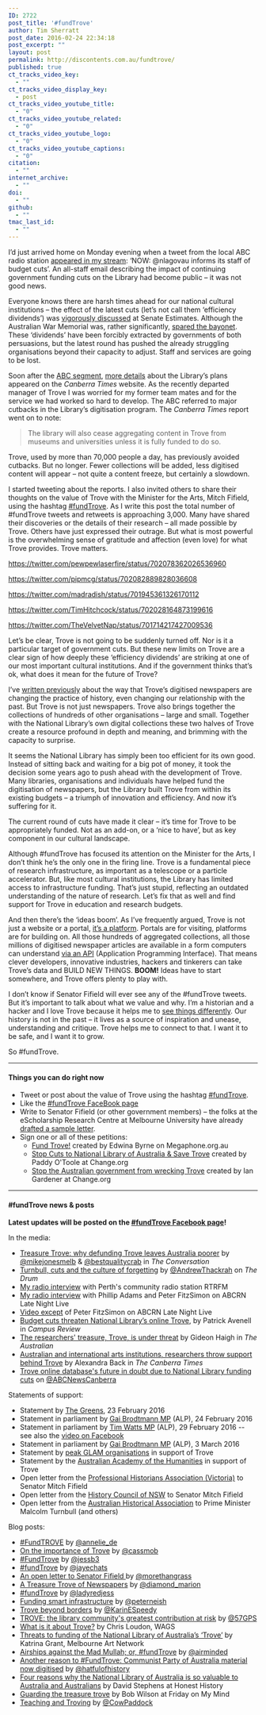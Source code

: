 ```yaml
---
ID: 2722
post_title: '#fundTrove'
author: Tim Sherratt
post_date: 2016-02-24 22:34:18
post_excerpt: ""
layout: post
permalink: http://discontents.com.au/fundtrove/
published: true
ct_tracks_video_key:
  - ""
ct_tracks_video_display_key:
  - post
ct_tracks_video_youtube_title:
  - "0"
ct_tracks_video_youtube_related:
  - "0"
ct_tracks_video_youtube_logo:
  - "0"
ct_tracks_video_youtube_captions:
  - "0"
citation:
  - ""
internet_archive:
  - ""
doi:
  - ""
github:
  - ""
tmac_last_id:
  - ""
---
```

I’d just arrived home on Monday evening when a tweet from the local ABC radio station <a href="https://twitter.com/666canberra/status/701649786043129856">appeared in my stream</a>: ‘NOW: @nlagovau informs its staff of budget cuts’. An all-staff email describing the impact of continuing government funding cuts on the Library had become public – it was not good news.

Everyone knows there are harsh times ahead for our national cultural institutions – the effect of the latest cuts (let’s not call them ‘efficiency dividends’) was <a href="http://www.abc.net.au/news/2016-02-11/senators-urge-federal-government-to-fund-institutions/7160370">vigorously discussed</a> at Senate Estimates. Although the Australian War Memorial was, rather significantly, <a href="http://www.theguardian.com/australia-news/postcolonial-blog/2016/feb/22/our-major-cultural-institutions-are-in-crisis-and-our-history-is-being-militarised">spared the bayonet</a>. These ‘dividends’ have been forcibly extracted by governments of both persuasions, but the latest round has pushed the already struggling organisations beyond their capacity to adjust. Staff and services are going to be lost.

Soon after the <a href="http://www.abc.net.au/news/2016-02-22/national-library-of-australia-funding-cuts/7190528">ABC segment</a>, <a href="http://www.canberratimes.com.au/national/budget-cuts-will-have-a-grave-impact-on-the-national-library-staff-told-20160222-gn0co2.html">more details</a> about the Library’s plans appeared on the <em>Canberra Times</em> website. As the recently departed manager of Trove I was worried for my former team mates and for the service we had worked so hard to develop. The ABC referred to major cutbacks in the Library’s digitisation program. The <em>Canberra Times</em> report went on to note:
<blockquote>The library will also cease aggregating content in Trove from museums and universities unless it is fully funded to do so.</blockquote>
Trove, used by more than 70,000 people a day, has previously avoided cutbacks. But no longer. Fewer collections will be added, less digitised content will appear – not quite a content freeze, but certainly a slowdown.

I started tweeting about the reports. I also invited others to share their thoughts on the value of Trove with the Minister for the Arts, Mitch Fifield, using the hashtag <a href="https://twitter.com/hashtag/fundtrove?f=tweets&amp;vertical=default&amp;src=hash">#fundTrove</a>. As I write this post the total number of #fundTrove tweets and retweets is approaching 3,000. Many have shared their discoveries or the details of their research – all made possible by Trove. Others have just expressed their outrage. But what is most powerful is the overwhelming sense of gratitude and affection (even love) for what Trove provides. Trove matters.

https://twitter.com/pewpewlaserfire/status/702078362026536960

https://twitter.com/pipmcg/status/702082889828036608

https://twitter.com/madradish/status/701945361326170112

https://twitter.com/TimHitchcock/status/702028164873199616

https://twitter.com/TheVelvetNap/status/701714217427009536

Let’s be clear, Trove is not going to be suddenly turned off. Nor is it a particular target of government cuts. But these new limits on Trove are a clear sign of how deeply these ‘efficiency dividends’ are striking at one of our most important cultural institutions. And if the government thinks that’s ok, what does it mean for the future of Trove?

I’ve <a href="http://discontents.com.au/asking-better-questions-history-trove-and-the-risks-that-count/">written previously</a> about the way that Trove’s digitised newspapers are changing the practice of history, even changing our relationship with the past. But Trove is not just newspapers. Trove also brings together the collections of hundreds of other organisations – large and small. Together with the National Library’s own digital collections these two halves of Trove create a resource profound in depth and meaning, and brimming with the capacity to surprise.

It seems the National Library has simply been too efficient for its own good. Instead of sitting back and waiting for a big pot of money, it took the decision some years ago to push ahead with the development of Trove. Many libraries, organisations and individuals have helped fund the digitisation of newspapers, but the Library built Trove from within its existing budgets – a triumph of innovation and efficiency. And now it’s suffering for it.

The current round of cuts have made it clear – it’s time for Trove to be appropriately funded. Not as an add-on, or a ‘nice to have’, but as key component in our cultural landscape.

Although #fundTrove has focused its attention on the Minister for the Arts, I don’t think he’s the only one in the firing line. Trove is a fundamental piece of research infrastructure, as important as a telescope or a particle accelerator. But, like most cultural institutions, the Library has limited access to infrastructure funding. That’s just stupid, reflecting an outdated understanding of the nature of research. Let’s fix that as well and find support for Trove in education and research budgets.

And then there’s the ‘ideas boom’. As I’ve frequently argued, Trove is not just a website or a portal, <a href="https://www.nla.gov.au/our-publications/staff-papers/from-portal-to-platform">it’s a platform</a>. Portals are for visiting, platforms are for building on. All those hundreds of aggregated collections, all those millions of digitised newspaper articles are available in a form computers can understand <a href="http://help.nla.gov.au/trove/building-with-trove">via an API</a> (Application Programming Interface). That means clever developers, innovative industries, hackers and tinkerers can take Trove’s data and BUILD NEW THINGS. <strong>BOOM!</strong> Ideas have to start somewhere, and Trove offers plenty to play with.

I don’t know if Senator Fifield will ever see any of the #fundTrove tweets. But it’s important to talk about what we value and why. I’m a historian and a hacker and I love Trove because it helps me to <a href="http://discontents.com.au/?s=trove">see things differently</a>. Our history is not in the past – it lives as a source of inspiration and unease, understanding and critique. Trove helps me to connect to that. I want it to be safe, and I want it to grow.

So #fundTrove.

<hr />

<h4>Things you can do right now</h4>
<ul>
	<li>Tweet or post about the value of Trove using the hashtag <a href="https://twitter.com/hashtag/fundtrove?f=tweets&amp;vertical=default&amp;src=hash">#fundTrove</a>.</li>
	<li>Like the <a href="https://www.facebook.com/fundtrove/">#fundTrove FaceBook page</a></li>
	<li>Write to Senator Fifield (or other government members) – the folks at the eScholarship Research Centre at Melbourne University have already <a href="https://anneliedevilliers.wordpress.com/2016/02/23/fundtrove/">drafted a sample letter</a>.</li>
	<li>Sign one or all of these petitions:
<ul>
	<li><a href="https://www.megaphone.org.au/petitions/fund-trove-1">Fund Trove!</a> created by Edwina Byrne on Megaphone.org.au</li>
	<li><a href="https://www.change.org/p/malcolm-turnbull-mp-stop-cuts-to-national-library-of-australia-save-trove">Stop Cuts to National Library of Australia &amp; Save Trove</a> created by Paddy O'Toole at Change.org</li>
	<li><a href="https://www.change.org/p/your-local-government-representitive-stop-the-australian-government-from-wrecking-trove">Stop the Australian government from wrecking Trove</a> created by Ian Gardener at Change.org</li>
</ul>
</li>
</ul>

<hr />

<h4>#fundTrove news &amp; posts</h4>
<strong>Latest updates will be posted on the <a href="https://www.facebook.com/fundtrove/">#fundTrove Facebook page</a>!</strong>

In the media:
<ul>
	<li><a href="https://theconversation.com/treasure-trove-why-defunding-trove-leaves-australia-poorer-55217">Treasure Trove: why defunding Trove leaves Australia poorer</a> by <a href="http://twitter.com/mikejonesmelb">@mikejonesmelb</a> &amp; <a href="http://twitter.com/bestqualitycrab">@bestqualitycrab</a> in <em>The Conversation</em></li>
	<li><a href="http://www.abc.net.au/news/2016-02-29/thackrah-turnbull,-cuts-and-the-culture-of-forgetting/7206890">Turnbull, cuts and the culture of forgetting</a> by <a href="http://twitter.com/AndrewThackrah">@AndrewThackrah</a> on <em>The Drum</em></li>
	<li><a href="https://rtrfm.com.au/story/fundtrove/">My radio interview</a> with Perth's community radio station RTRFM</li>
	<li><a href="https://radio.abc.net.au/programitem/pgwdVYoY1G?play=true">My radio interview</a> with Phillip Adams and Peter FitzSimon on ABCRN Late Night Live</li>
	<li><a href="https://youtu.be/av0iOt7xuT4">Video except</a> of Peter FitzSimon on ABCRN Late Night Live</li>
	<li><a href="http://www.campusreview.com.au/2016/03/budget-cuts-threaten-national-librarys-humanities-resource-trove/">Budget cuts threaten National Library’s online Trove</a>, by Patrick Avenell in <em>Campus Review</em></li>
	<li><a href="http://www.theaustralian.com.au/sport/opinion/gideon-haigh/the-researchers-treasure-trove-is-under-threat/news-story/5655c942c1bad60a1b6470abc1a8eea3">The researchers' treasure, Trove, is under threat</a> by Gideon Haigh in <em>The Australian</em></li>
	<li><a href="http://www.canberratimes.com.au/act-news/australian-and-international-arts-institutions-researchers-throw-support-behind-trove-20160307-gncn97.html">Australian and international arts institutions, researchers throw support behind Trove</a> by Alexandra Back in <em>The Canberra Times</em></li>
	<li><a href="http://www.abc.net.au/news/2016-03-12/future-of-national-librarys-trove-online-database-in-doubt/7242182">Trove online database's future in doubt due to National Library funding cuts</a> on <a href="http://twitter.com/abcnewscanberra">@ABCNewsCanberra</a></li>
</ul>
Statements of support:
<ul>
	<li>Statement by <a href="http://www.actgreens.org.au/cuts_to_cultural_institutions_must_be_reversed">The Greens</a>, 23 February 2016</li>
	<li>Statement in parliament by <a href="http://www.openaustralia.org.au/debate/?id=2016-02-24.41.2">Gai Brodtmann MP</a> (ALP), 24 February 2016</li>
	<li>Statement in parliament by <a href="http://www.openaustralia.org.au/debate/?id=2016-02-29.44.2">Tim Watts MP</a> (ALP), 29 February 2016 -- see also the <a href="https://www.facebook.com/timwattsmp/videos/1000001233369095/">video on Facebook</a></li>
	<li>Statement in parliament by <a href="http://www.openaustralia.org.au/debates/?id=2016-03-03.125.1#g125.2">Gai Brodtmann MP</a> (ALP), 3 March 2016</li>
	<li>Statement by <a href="http://www.archivists.org.au/news/glam-peak-bodies-statement-of-support-for-trove">peak GLAM organisations</a> in support of Trove</li>
	<li>Statement by the <a href="http://www.humanities.org.au/News/News/tabid/109/articleType/ArticleView/articleId/1998/Critical-research-infrastructure-at-risk.aspx">Australian Academy of the Humanities</a> in support of Trove</li>
	<li>Open letter from the <a href="http://www.phavic.org.au/news-items/2016/3/9/7n98dp2lvxefaz5gp8dpfzzgecoce1">Professional Historians Association (Victoria)</a> to Senator Mitch Fifield</li>
	<li>Open letter from the <a href="http://www.historycouncilnsw.org.au/news/post/advocacy-funding-cuts/">History Council of NSW</a> to Senator Mitch Fifield</li>
	<li>Open letter from the <a href="http://www.theaha.org.au/aha-criticises-efficiency-dividends/">Australian Historical Association</a> to Prime Minister Malcolm Turnbull (and others)</li>
</ul>
Blog posts:
<ul>
	<li><a href="https://anneliedevilliers.wordpress.com/2016/02/23/fundtrove/">#FundTROVE</a> by <a href="http://twitter.com/annelie_de">@annelie_de</a></li>
	<li><a href="https://cassmob.wordpress.com/2016/02/25/on-the-importance-of-trove/">On the importance of Trove</a> by <a href="http://twitter.com/@cassmob">@cassmob</a></li>
	<li><a href="https://ancestrysearch.wordpress.com/2016/02/25/fundtrove/">#FundTrove</a> by <a href="http://twitter.com/jessb3">@jessb3</a></li>
	<li><a href="http://jayeweatherburn.com/2016/02/25/fundtrove/">#fundTrove</a> by <a href="http://twitter.com/jayechats">@jayechats</a></li>
	<li><a href="https://inthemailbox.wordpress.com/2016/02/26/an-open-letter-to-senator-fifield/">An open letter to Senator Fifield </a>by <a href="http://twitter.com/morethangrass">@morethangrass</a></li>
	<li><a href="https://learnearnandreturn.wordpress.com/2016/02/27/a-treasure-trove-of-newspapers/">A Treasure Trove of Newspapers</a> by <a href="http://twitter.com/diamond_marion">@diamond_marion</a></li>
	<li><a href="http://www.jessicawhite.com.au/ladyredjess/2016/2/29/fundtrove">#fundTrove</a> by <a href="http://twitter.com/ladyredjess">@ladyredjess</a></li>
	<li><a href="http://peter.neish.net/funding-smart-infrastructure/">Funding smart infrastructure</a> by <a href="http://twitter.com/peterneish">@peterneish</a></li>
	<li><a href="https://karinspeedy.wordpress.com/2016/03/01/trove-beyond-borders/">Trove beyond borders</a> by <a href="http:////twitter.com/KarinESpeedy">@KarinESpeedy</a></li>
	<li><a href="http://librariessa.blogspot.com.au/2016/03/trove-library-communitys-greatest.html">TROVE: the library community's greatest contribution at risk</a> by <a href="http://twitter.com/57GPS">@57GPS</a></li>
	<li><a href="http://blog.wags.org.au/index.php/opinions/46-what-is-it-about-trove">What is it about Trove?</a> by Chris Loudon, WAGS</li>
	<li><a href="http://melbourneartnetwork.com.au/2016/03/04/threats-to-funding-of-the-national-library-of-australias-trove/">Threats to funding of the National Library of Australia’s ‘Trove’</a> by Katrina Grant, Melbourne Art Network</li>
	<li><a href="http://airminded.org/2016/03/05/airships-against-the-mad-mullah-or-fundtrove/">Airships against the Mad Mullah; or, #fundTrove</a> by <a href="http://twitter.com/airminded">@airminded</a></li>
	<li><a href="https://hatfulofhistory.wordpress.com/2016/03/05/another-reason-to-fundtrove-communist-party-of-australia-material-now-digitised/">Another reason to #FundTrove: Communist Party of Australia material now digitised</a> by <a href="http://twitter.com/hatfulofhistory">@hatfulofhistory</a></li>
	<li><a href="http://honesthistory.net.au/wp/four-reasons-why-the-national-library-of-australia-is-so-valuable/">Four reasons why the National Library of Australia is so valuable to Australia and Australians</a> by David Stephens at Honest History</li>
	<li><a href="http://bobwords.com.au/guarding-treasure-trove/">Guarding the treasure trove</a> by Bob Wilson at Friday on My Mind</li>
	<li><a href="https://robbiesspot.wordpress.com/2016/03/12/teaching-and-troving/">Teaching and Troving</a> by <a href="http://twitter.com/CowPaddock">@CowPaddock</a></li>
</ul>